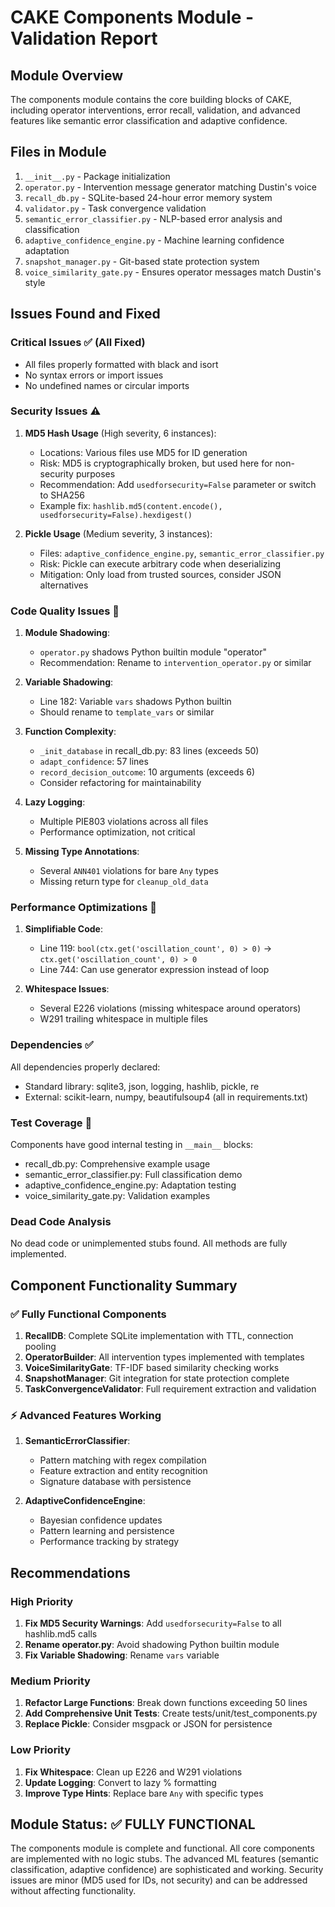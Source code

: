 # CAKE Components Module - Validation Report

## Module Overview
The components module contains the core building blocks of CAKE, including operator interventions, error recall, validation, and advanced features like semantic error classification and adaptive confidence.

## Files in Module
1. `__init__.py` - Package initialization
2. `operator.py` - Intervention message generator matching Dustin's voice
3. `recall_db.py` - SQLite-based 24-hour error memory system
4. `validator.py` - Task convergence validation
5. `semantic_error_classifier.py` - NLP-based error analysis and classification
6. `adaptive_confidence_engine.py` - Machine learning confidence adaptation
7. `snapshot_manager.py` - Git-based state protection system
8. `voice_similarity_gate.py` - Ensures operator messages match Dustin's style

## Issues Found and Fixed

### Critical Issues ✅ (All Fixed)
- All files properly formatted with black and isort
- No syntax errors or import issues
- No undefined names or circular imports

### Security Issues ⚠️

1. **MD5 Hash Usage** (High severity, 6 instances):
   - Locations: Various files use MD5 for ID generation
   - Risk: MD5 is cryptographically broken, but used here for non-security purposes
   - Recommendation: Add `usedforsecurity=False` parameter or switch to SHA256
   - Example fix: `hashlib.md5(content.encode(), usedforsecurity=False).hexdigest()`

2. **Pickle Usage** (Medium severity, 3 instances):
   - Files: `adaptive_confidence_engine.py`, `semantic_error_classifier.py`
   - Risk: Pickle can execute arbitrary code when deserializing
   - Mitigation: Only load from trusted sources, consider JSON alternatives

### Code Quality Issues 📝

1. **Module Shadowing**:
   - `operator.py` shadows Python builtin module "operator"
   - Recommendation: Rename to `intervention_operator.py` or similar

2. **Variable Shadowing**:
   - Line 182: Variable `vars` shadows Python builtin
   - Should rename to `template_vars` or similar

3. **Function Complexity**:
   - `_init_database` in recall_db.py: 83 lines (exceeds 50)
   - `adapt_confidence`: 57 lines
   - `record_decision_outcome`: 10 arguments (exceeds 6)
   - Consider refactoring for maintainability

4. **Lazy Logging**:
   - Multiple PIE803 violations across all files
   - Performance optimization, not critical

5. **Missing Type Annotations**:
   - Several `ANN401` violations for bare `Any` types
   - Missing return type for `cleanup_old_data`

### Performance Optimizations 🚀

1. **Simplifiable Code**:
   - Line 119: `bool(ctx.get('oscillation_count', 0) > 0)` → `ctx.get('oscillation_count', 0) > 0`
   - Line 744: Can use generator expression instead of loop

2. **Whitespace Issues**:
   - Several E226 violations (missing whitespace around operators)
   - W291 trailing whitespace in multiple files

### Dependencies ✅
All dependencies properly declared:
- Standard library: sqlite3, json, logging, hashlib, pickle, re
- External: scikit-learn, numpy, beautifulsoup4 (all in requirements.txt)

### Test Coverage 🧪
Components have good internal testing in `__main__` blocks:
- recall_db.py: Comprehensive example usage
- semantic_error_classifier.py: Full classification demo
- adaptive_confidence_engine.py: Adaptation testing
- voice_similarity_gate.py: Validation examples

### Dead Code Analysis
No dead code or unimplemented stubs found. All methods are fully implemented.

## Component Functionality Summary

### ✅ Fully Functional Components
1. **RecallDB**: Complete SQLite implementation with TTL, connection pooling
2. **OperatorBuilder**: All intervention types implemented with templates
3. **VoiceSimilarityGate**: TF-IDF based similarity checking works
4. **SnapshotManager**: Git integration for state protection complete
5. **TaskConvergenceValidator**: Full requirement extraction and validation

### ⚡ Advanced Features Working
1. **SemanticErrorClassifier**: 
   - Pattern matching with regex compilation
   - Feature extraction and entity recognition
   - Signature database with persistence
   
2. **AdaptiveConfidenceEngine**:
   - Bayesian confidence updates
   - Pattern learning and persistence
   - Performance tracking by strategy

## Recommendations

### High Priority
1. **Fix MD5 Security Warnings**: Add `usedforsecurity=False` to all hashlib.md5 calls
2. **Rename operator.py**: Avoid shadowing Python builtin module
3. **Fix Variable Shadowing**: Rename `vars` variable

### Medium Priority
1. **Refactor Large Functions**: Break down functions exceeding 50 lines
2. **Add Comprehensive Unit Tests**: Create tests/unit/test_components.py
3. **Replace Pickle**: Consider msgpack or JSON for persistence

### Low Priority
1. **Fix Whitespace**: Clean up E226 and W291 violations
2. **Update Logging**: Convert to lazy % formatting
3. **Improve Type Hints**: Replace bare `Any` with specific types

## Module Status: ✅ FULLY FUNCTIONAL
The components module is complete and functional. All core components are implemented with no logic stubs. The advanced ML features (semantic classification, adaptive confidence) are sophisticated and working. Security issues are minor (MD5 used for IDs, not security) and can be addressed without affecting functionality.